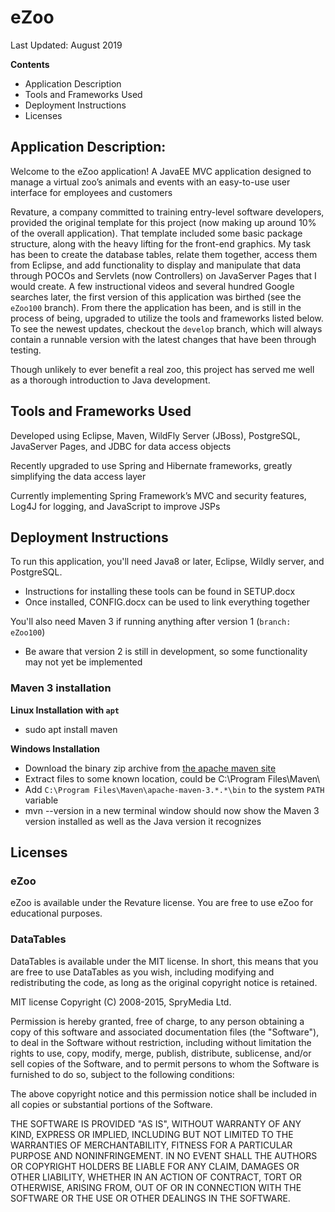 # eZoo
Last Updated: August 2019

**Contents**
- Application Description
- Tools and Frameworks Used
- Deployment Instructions
- Licenses


## Application Description: 

Welcome to the eZoo application!  A JavaEE MVC application designed to manage a virtual zoo’s animals and events with an easy-to-use user interface for employees and customers

Revature, a company committed to training entry-level software developers, provided the original template for this project (now making up around 10% of the overall application).  That template included some basic package structure, along with the heavy lifting for the front-end graphics.  My task has been to create the database tables, relate them together, access them from Eclipse, and add functionality to display and manipulate that data through POCOs and Servlets (now Controllers) on JavaServer Pages that I would create.  A few instructional videos and several hundred Google searches later, the first version of this application was birthed (see the `eZoo100` branch).  From there the application has been, and is still in the process of being, upgraded to utilize the tools and frameworks listed below. To see the newest updates, checkout the `develop` branch, which will always contain a runnable version with the latest changes that have been through testing.

Though unlikely to ever benefit a real zoo, this project has served me well as a thorough introduction to Java development.


## Tools and Frameworks Used

Developed using Eclipse, Maven, WildFly Server (JBoss), PostgreSQL, JavaServer Pages, and JDBC for data access objects 

Recently upgraded to use Spring and Hibernate frameworks, greatly simplifying the data access layer 

Currently implementing Spring Framework’s MVC and security features, Log4J for logging, and JavaScript to improve JSPs 


## Deployment Instructions

To run this application, you'll need Java8 or later, Eclipse, Wildly server, and PostgreSQL.
- Instructions for installing these tools can be found in SETUP.docx
- Once installed, CONFIG.docx can be used to link everything together	

You'll also need Maven 3 if running anything after version 1 (`branch: eZoo100`)
- Be aware that version 2 is still in development, so some functionality may not yet be implemented
			

### Maven 3 installation
	
**Linux Installation with `apt`**
- sudo apt install maven

**Windows Installation**
- Download the binary zip archive from [the apache maven site](https://maven.apache.org/download.cgi)
- Extract files to some known location, could be C:\Program Files\Maven\
- Add `C:\Program Files\Maven\apache-maven-3.*.*\bin` to the system `PATH` variable
- mvn --version in a new terminal window should now show the Maven 3 version installed as well as the Java version it recognizes


## Licenses

### eZoo
	
eZoo is available under the Revature license. You are free to use eZoo for educational purposes.

### DataTables
	
DataTables is available under the MIT license. In short, this means that you are free to use DataTables as you wish, including modifying and redistributing the code, as long as the original copyright notice is retained.

MIT license
Copyright (C) 2008-2015, SpryMedia Ltd.

Permission is hereby granted, free of charge, to any person obtaining a copy of this software and associated documentation files (the "Software"), to deal in the Software without restriction, including without limitation the rights to use, copy, modify, merge, publish, distribute, sublicense, and/or sell copies of the Software, and to permit persons to whom the Software is furnished to do so, subject to the following conditions:

The above copyright notice and this permission notice shall be included in all copies or substantial portions of the Software.

THE SOFTWARE IS PROVIDED "AS IS", WITHOUT WARRANTY OF ANY KIND, EXPRESS OR IMPLIED, INCLUDING BUT NOT LIMITED TO THE WARRANTIES OF MERCHANTABILITY, FITNESS FOR A PARTICULAR PURPOSE AND NONINFRINGEMENT. IN NO EVENT SHALL THE AUTHORS OR COPYRIGHT HOLDERS BE LIABLE FOR ANY CLAIM, DAMAGES OR OTHER LIABILITY, WHETHER IN AN ACTION OF CONTRACT, TORT OR OTHERWISE, ARISING FROM, OUT OF OR IN CONNECTION WITH THE SOFTWARE OR THE USE OR OTHER DEALINGS IN THE SOFTWARE.
